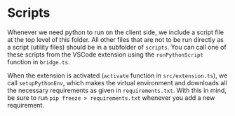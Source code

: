 # Scripts

Whenever we need python to run on the client side, we include a script file at the top level of this folder. All other files that are not to be run directly as a script (utility files) should be in a subfolder of `scripts`. You can call one of these scripts from the VSCode extension using the `runPythonScript` function in `bridge.ts`.

When the extension is activated (`activate` function in `src/extension.ts`), we call `setupPythonEnv`, which makes the virtual environment and downloads all the necessary requirements as given in `requirements.txt`. With this in mind, be sure to run `pip freeze > requirements.txt` whenever you add a new requirement.
